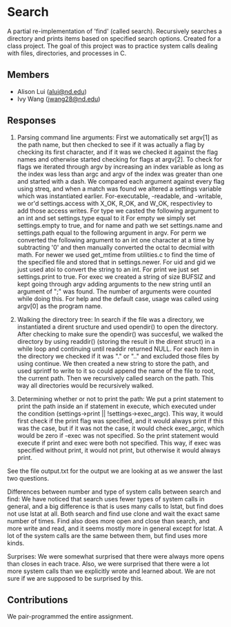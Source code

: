 Search
===================

A partial re-implementation of 'find' (called search). Recursively searches a directory and prints items based on specified search options. Created for a class project. The goal of this project was to practice system calls dealing with files, directories, and processes in C.

Members
-------

- Alison Lui (alui@nd.edu)
- Ivy Wang (jwang28@nd.edu)

Responses
---------

1. Parsing command line arguments:
First we automatically set argv[1] as the path name, but then checked to see if it was actually a flag by checking its first character, and if it was we checked it against the flag names and otherwise started checking for flags at argv[2]. To check for flags we iterated through argv by increasing an index variable as long as the index was less than argc and argv of the index was greater than one and started with a dash. We compared each argument against every flag using streq, and when a match was found we altered a settings variable which was instantiated earlier.
For-executable, -readable, and -writable, we or'd settings.access with X\_OK, R\_OK, and W\_OK, respectivley to add those access writes. For type we casted the following argument to an int and set settings.type equal to it For empty we simply set settings.empty to true, and for name and path we set settings.name and settings.path equal to the following argument in argv. For perm we converted the following argument to an int one character at a time by subtracting '0' and then manually converted the octal to decmial with math. For newer we used get\_mtime from utilities.c to find the time of the specified file and stored that in settings.newer. For uid and gid we just used atoi to convert the string to an int. For print we just set settings.print to true. For exec we created a string of size BUFSIZ and kept going through argv adding arguments to the new string until an argument of ";" was found. The number of arguments were counted while doing this. For help and the default case, usage was called using argv[0] as the program name.

2. Walking the directory tree:
In search if the file was a directory, we instantiated a dirent sructure and used opendir() to open the directory. After checking to make sure the opendir() was succesful, we walked the directory by using readdir() (storing the result in the dirent struct) in a while loop and continuing until readdir returned NULL. For each item in the directory we checked if it was "." or ".." and excluded those files by using continue. We then created a new string to store the path, and used sprintf to write to it so could append the name of the file to root, the current path. Then we recursively called search on the path. This way all directories would be recursively walked.

3. Determining whether or not to print the path:
We put a print statement to print the path inside an if statement in execute, which executed under the condition (settings->print || !settings->exec\_argc). This way, it would first check if the print flag was specified, and it would always print if this was the case, but if it was not the case, it would check exec\_argc, which would be zero if -exec was not specified. So the print statement would execute if print and exec were both not specified. This way, if exec was specified without print, it would not print, but otherwise it would always print.


See the file output.txt for the output we are looking at as we answer the last two questions.

Differences between number and type of system calls between search and find:
We have noticed that search uses fewer types of system calls in general, and a big difference is that is uses many calls to lstat, but find does not use lstat at all. Both search and find use clone and wait the exact same number of times. Find also does more open and close than search, and more write and read, and it seems mostly more in general except for lstat. A lot of the system calls are the same between them, but find uses more kinds.

Surprises:
We were somewhat surprised that there were always more opens than closes in each trace. Also, we were surprised that there were a lot more system calls than we explicitly wrote and learned about. We are not sure if we are supposed to be surprised by this.


Contributions
-------------

We pair-programmed the entire assignment.
